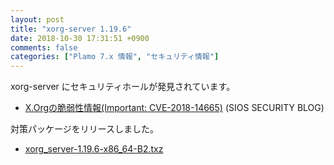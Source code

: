 ```yaml
---
layout: post
title: "xorg-server 1.19.6"
date: 2018-10-30 17:31:51 +0900
comments: false
categories: ["Plamo 7.x 情報", "セキュリティ情報"]
---
```

xorg-server にセキュリティホールが発見されています。

* [X.Orgの脆弱性情報(Important: CVE-2018-14665)](https://security.sios.com/vulnerability/xorg-security-vulnerability-20181026.html) (SIOS SECURITY BLOG)

対策パッケージをリリースしました。

* [xorg_server-1.19.6-x86_64-B2.txz](http://repository.plamolinux.org/pub/linux/Plamo/Plamo-7.x/x86_64/plamo/04_x11/xorg_server-1.19.6-x86_64-B2.txz)
